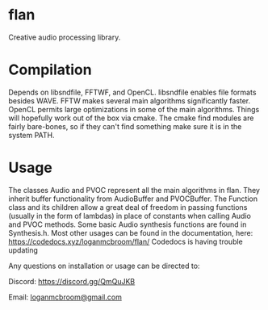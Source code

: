 # flan
Creative audio processing library.

# Compilation
Depends on libsndfile, FFTWF, and OpenCL.
libsndfile enables file formats besides WAVE.
FFTW makes several main algorithms significantly faster.
OpenCL permits large optimizations in some of the main algorithms.
Things will hopefully work out of the box via cmake. 
The cmake find modules are fairly bare-bones, so if they can't find something make sure it is in the system PATH.

# Usage
The classes Audio and PVOC represent all the main algorithms in flan. They inherit buffer functionality from AudioBuffer and PVOCBuffer. 
The Function class and its children allow a great deal of freedom in passing functions (usually in the form of lambdas) in place of constants 
when calling Audio and PVOC methods. Some basic Audio synthesis functions are found in Synthesis.h. 
Most other usages can be found in the documentation, here: https://codedocs.xyz/loganmcbroom/flan/
Codedocs is having trouble updating

Any questions on installation or usage can be directed to:

Discord: https://discord.gg/QmQuJKB

Email: loganmcbroom@gmail.com
